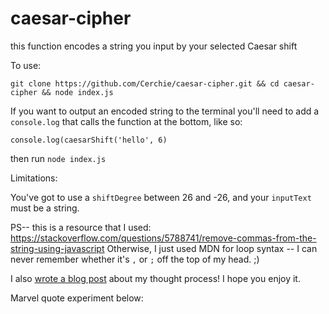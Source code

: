 # caesar-cipher

this function encodes a string you input by your selected Caesar shift

To use:

`git clone https://github.com/Cerchie/caesar-cipher.git && cd caesar-cipher && node index.js`

If you want to output an encoded string to the terminal you'll need to add a `console.log` that calls the function at the bottom, like so:

`console.log(caesarShift('hello', 6)`

then run `node index.js`

Limitations:

You've got to use a `shiftDegree` between 26 and -26, and your `inputText` must be a string.

PS-- this is a resource that I used: https://stackoverflow.com/questions/5788741/remove-commas-from-the-string-using-javascript
Otherwise, I just used MDN for loop syntax -- I can never remember whether it's `,` or `;` off the top of my head. ;)

I also [wrote a blog post](https://dev.to/cerchie/writing-a-caesar-shift-cipher-function-with-javascript-27eh) about my thought process! I hope you enjoy it.

Marvel quote experiment below:

<!--STARTS_HERE_QUOTE_README-->
<!--ENDS_HERE_QUOTE_README-->
